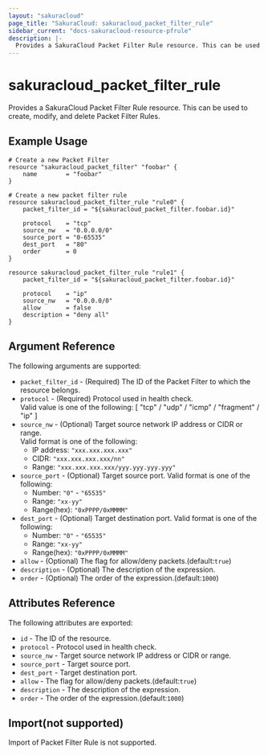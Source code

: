 ```yaml
---
layout: "sakuracloud"
page_title: "SakuraCloud: sakuracloud_packet_filter_rule"
sidebar_current: "docs-sakuracloud-resource-pfrule"
description: |-
  Provides a SakuraCloud Packet Filter Rule resource. This can be used to create, modify, and delete Packet Filter Rules.
---
```


# sakuracloud\_packet\_filter\_rule

Provides a SakuraCloud Packet Filter Rule resource. This can be used to create, modify, and delete Packet Filter Rules.

## Example Usage

```hcl
# Create a new Packet Filter
resource "sakuracloud_packet_filter" "foobar" {
    name        = "foobar"
}

# Create a new packet filter rule
resource sakuracloud_packet_filter_rule "rule0" {
    packet_filter_id = "${sakuracloud_packet_filter.foobar.id}"

 	protocol    = "tcp"
	source_nw   = "0.0.0.0/0"
	source_port = "0-65535"
	dest_port   = "80"
	order       = 0
}

resource sakuracloud_packet_filter_rule "rule1" {
    packet_filter_id = "${sakuracloud_packet_filter.foobar.id}"

	protocol    = "ip"
	source_nw   = "0.0.0.0/0"
	allow       = false
	description = "deny all"
}

```

## Argument Reference

The following arguments are supported:

* `packet_filter_id` - (Required) The ID of the Packet Filter to which the resource belongs.
* `protocol` - (Required) Protocol used in health check.  
Valid value is one of the following: [ "tcp" / "udp" / "icmp" / "fragment" / "ip" ]
* `source_nw` - (Optional) Target source network IP address or CIDR or range.  
Valid format is one of the following:   
  * IP address: `"xxx.xxx.xxx.xxx"`
  * CIDR: `"xxx.xxx.xxx.xxx/nn"`
  * Range: `"xxx.xxx.xxx.xxx/yyy.yyy.yyy.yyy"`
* `source_port` - (Optional) Target source port.
Valid format is one of the following:
  * Number: `"0"` - `"65535"`
  * Range: `"xx-yy"`
  * Range(hex): `"0xPPPP/0xMMMM"`
* `dest_port` - (Optional) Target destination port.
Valid format is one of the following:
  * Number: `"0"` - `"65535"`
  * Range: `"xx-yy"`
  * Range(hex): `"0xPPPP/0xMMMM"`
* `allow` - (Optional) The flag for allow/deny packets.(default:`true`)
* `description` - (Optional) The description of the expression.
* `order` - (Optional) The order of the expression.(default:`1000`)

## Attributes Reference

The following attributes are exported:

* `id` - The ID of the resource.
* `protocol` - Protocol used in health check.  
* `source_nw` - Target source network IP address or CIDR or range.  
* `source_port` - Target source port.
* `dest_port` - Target destination port.
* `allow` - The flag for allow/deny packets.(default:`true`)
* `description` - The description of the expression.
* `order` - The order of the expression.(default:`1000`)


## Import(not supported)

Import of Packet Filter Rule is not supported.
